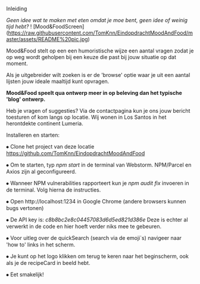 Inleiding

_Geen idee wat te maken met eten omdat je moe bent, geen idee of weinig tijd hebt?_
! [Mood&FoodScreen] (https://raw.githubusercontent.com/TomKnn/EindopdrachtMoodAndFood/master/assets/README%20pic.jpg)

Mood&Food stelt op een een humoristische wijze een aantal vragen zodat je op weg wordt geholpen bij een keuze die past bij jouw situatie op dat moment.

Als je uitgebreider wilt zoeken is er de 'browse' optie waar je uit een aantal lijsten jouw ideale maaltijd kunt opvragen.

**Mood&Food speelt qua ontwerp meer in op beleving dan het typische 'blog' ontwerp.**

Heb je vragen of suggesties? Via de contactpagina kun je ons jouw bericht toesturen of kom langs op locatie. Wij wonen in Los Santos in het herontdekte continent Lumeria.

Installeren en starten:

⦁   Clone het project van deze locatie https://github.com/TomKnn/EindopdrachtMoodAndFood

⦁   Om te starten, typ _npm start_ in de terminal van Webstorm. NPM/Parcel en Axios zijn al geconfigureerd. 

⦁   Wanneer NPM vulnerabilities rapporteert kun je _npm audit fix_ invoeren in de terminal. Volg hierna de instructies.

⦁   Open http://localhost:1234 in Google Chrome (andere browsers kunnen bugs vertonen)

⦁   De API key is: _c8b8bc2e8c04457083d6d5ed821d386e_ Deze is echter al verwerkt in de code en hier hoeft verder niks mee te gebeuren.

⦁   Voor uitleg over de quickSearch (search via de emoji`s) navigeer naar 'how to' links in het scherm.

⦁   Je kunt op het logo klikken om terug te keren naar het beginscherm, ook als je de recipeCard in beeld hebt.

⦁   Eet smakelijk!